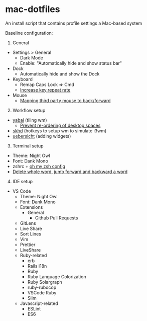 
# mac-dotfiles
An install script that contains profile settings a Mac-based system

Baseline configuration:
1. General
  * Settings > General
    * Dark Mode
    * Enable: "Automatically hide and show status bar"
  * Dock
    * Automatically hide and show the Dock
  * Keyboard
    * Remap Caps Lock => Cmd
    * [Increase key repeat rate](https://apple.stackexchange.com/questions/10467/how-to-increase-keyboard-key-repeat-rate-on-os-x)
  * Mouse
    * [Mapping third party mouse to back/forward](https://sensible-side-buttons.archagon.net/)
2. Workflow setup
  * [yabai](https://github.com/koekeishiya/yabai) (tiling wm)
    * [Prevent re-ordering of desktop spaces](https://apple.stackexchange.com/questions/214348/how-to-prevent-mac-from-changing-the-order-of-desktops-spaces)
  * [skhd](https://github.com/koekeishiya/skhd) (hotkeys to setup wm to simulate i3wm)
  * [uebersicht](https://github.com/felixhageloh/uebersicht) (adding widgets)
3. Terminal setup
  * Theme: Night Owl
  * Font: Dank Mono
  * zshrc + [oh my zsh config](https://ohmyz.sh/)
  * [Delete whole word, jumb forward and backward a word](https://medium.com/@jonnyhaynes/jump-forwards-backwards-and-delete-a-word-in-iterm2-on-mac-os-43821511f0a)
4. IDE setup
  * VS Code
    * Theme: Night Owl
    * Font: Dank Mono
    * Extensions
      * General
        * Github Pull Requests
	* GitLens
	* Live Share
	* Sort Lines
	* Vim
	* Prettier
	* LiveShare
     * Ruby-related
        * erb
       * Rails i18n
       * Ruby
       * Ruby Language Colorization
       * Ruby Solargraph
       * ruby-rubocop
       * VSCode Ruby
       * Slim
      * Javascript-related
        * ESLint
        * ES6
